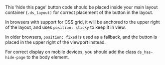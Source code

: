 This ‘hide this page’ button code should be placed inside your main layout container (```.ds_layout)``` for correct placement of the button in the layout.

In browsers with support for CSS grid, it will be anchored to the upper right of the layout, and uses ```position: sticky``` to keep it in view.

In older browsers, ```position: fixed``` is used as a fallback, and the button is placed in the upper right of the viewport instead.

For correct display on mobile devices, you should add the class ```ds_has-hide-page``` to the body element.
